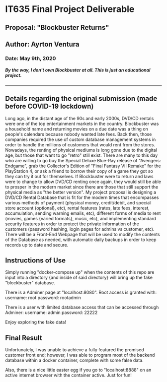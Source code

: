 # IT635 Final Project Deliverable
## Proposal: "Blockbuster Returns"
## Author: Ayrton Ventura
### Date: May 9th, 2020
##### By the way, I don't own Blockbuster at all. This is just an educational project.
-------------------------------------

Details regarding the original submission (made before COVID-19 lockdown)
--------
Long ago, in the distant age of the 90s and early 2000s, DVD/CD rentals were one of the top entertainment markets in the country. Blockbuster was a household name and returning movies on a due date was a thing on people's calendars because nobody wanted late fees. Back then, those companies required the use of custom database management systems in order to handle the millions of customers that would rent from the stores. Nowadays, the renting of physical mediums is long gone due to the digital age, but those that want to go "retro" still exist. There are many to this day who are willing to go buy the Special Deluxe Blue-Ray release of "Avengers: Endgame", grab the Collector's Edition of "Final Fantasy VII Remake" for the PlayStation 4, or ask a friend to borrow their copy of a game they got so they can try it out for themselves. If Blockbuster were to return and laws were to change to allow DVD/CD renting once again, they would still be able to prosper in the modern market since there are those that still support the physical media as "the better version".
My project proposal is designing a DVD/CD Rental Database that is fit for the modern times that encompasses various methods of payment (physical money, credit/debit, and special store account {optional}, etc), rental features (rates, late fees, interest, accumulation, sending warning emails, etc), different forms of media to rent (movies, games {varied formats}, music, etc), and implementing standard security features in order to protect the private information of the customers (password hashing, login pages for admins vs customer, etc). There will be a Front-End Webpage that will be used to modify the contents of the Database as needed, with automatic daily backups in order to keep records up to date and secure.

Instructions of Use
--------
Simply running "docker-compose up" when the contents of this repo are input into a directory {and inside of said directory} will bring up the fake "blockbuster" database.

There is a Adminer page at "localhost:8080". Root access is granted with:
username: root
password: rootadmin

There is a user with limited database access that can be accessed through Adminer:
username: admin
password: 22222

Enjoy exploring the fake data!

Final Result
-------
Unfortunately, I was unable to achieve a fully featured the promised customer front end; however, I was able to program most of the backend database within a docker container, complete with some false data.

Also, there is a nice little easter egg if you go to "localhost:8888" on an active internet browser with the container active. Just for fun!
